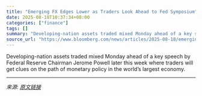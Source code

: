 ```yaml
---
title: "Emerging FX Edges Lower as Traders Look Ahead to Fed Symposium"
date: 2025-08-18T10:37:34+08:00
categories: ["finance"]
tags: []
summary: "Developing-nation assets traded mixed Monday ahead of a key speech by Federal Reserve Chairman Jerome Powell later this week where traders will get clues on the path of monetary policy in the world’s "
source_url: "https://www.bloomberg.com/news/articles/2025-08-18/emerging-market-assets-inch-higher-before-ukraine-fed-meetings"
---
```


Developing-nation assets traded mixed Monday ahead of a key speech by Federal Reserve Chairman Jerome Powell later this week where traders will get clues on the path of monetary policy in the world’s largest economy.

---

*来源: [原文链接](https://www.bloomberg.com/news/articles/2025-08-18/emerging-market-assets-inch-higher-before-ukraine-fed-meetings)*
